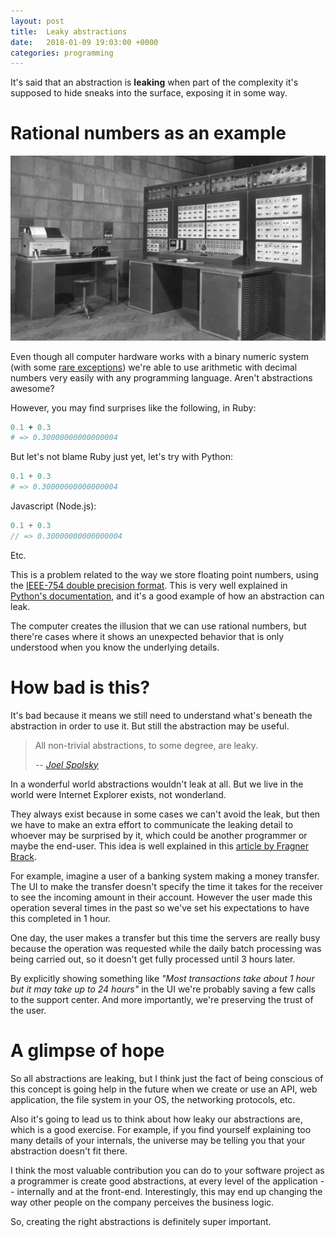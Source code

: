 ```yaml
---
layout: post
title:  Leaky abstractions
date:   2018-01-09 19:03:00 +0000
categories: programming
---
```


It's said that an abstraction is **leaking** when part of the complexity it's
supposed to hide sneaks into the surface, exposing it in some way.

<!-- When we create an abstraction, we create an imaginary universe where the
rules are as we define. Then we provide a way to work with these rules. -->

# Rational numbers as an example

![Setun Computer](/assets/images/setun.jpg)

Even though all computer hardware works with a binary numeric
system (with some [rare exceptions][setun]) we're able to use arithmetic
with decimal numbers very easily with any programming language.
Aren't abstractions awesome?

However, you may find surprises like the following, in Ruby:

```ruby
0.1 + 0.3
# => 0.30000000000000004
```

But let's not blame Ruby just yet, let's try with Python:

```python
0.1 + 0.3
# => 0.30000000000000004
```

Javascript (Node.js):

```javascript
0.1 + 0.3
// => 0.30000000000000004
```

Etc.

This is a problem related to the way we store floating point numbers, using
the [IEEE-754 double precision format][ieee-754-double].
This is very well explained in [Python's documentation][python-floating-point],
and it's a good example of how an abstraction can leak.

The computer creates the illusion that we can use rational numbers, but
there're cases where it shows an unexpected behavior that is only understood
when you know the underlying details.

# How bad is this?

It's bad because it means we still need to understand what's beneath the
abstraction in order to use it. But still the abstraction may be useful.

> All non-trivial abstractions, to some degree, are leaky.
>
> <cite>-- [Joel Spolsky][joel-spolsky]</cite>

In a wonderful world abstractions wouldn't leak at all. But we live
in the world were Internet Explorer exists, not wonderland.

They always exist because in some cases we can't avoid the leak, but then we
have to make an extra effort to communicate the leaking detail to whoever may
be surprised by it, which could be another programmer or maybe the end-user.
This idea is well explained in this [article by Fragner Brack][fragner-brack].

For example, imagine a user of a banking system making a money transfer. The
UI to make the transfer doesn't specify the time it takes for the receiver
to see the incoming amount in their account. However the user made this
operation several times in the past so we've set his expectations to have
this completed in 1 hour.

One day, the user makes a transfer but this time the servers are really busy
because the operation was requested while the daily batch processing was
being carried out, so it doesn't get fully processed until 3 hours later.

By explicitly showing something like *"Most transactions take about 1 hour but
it may take up to 24 hours"* in the UI we're probably saving a few calls to
the support center. And more importantly, we're preserving the trust of the
user.

# A glimpse of hope

So all abstractions are leaking, but I think just the fact of being conscious
of this concept is going help in the future when we create or use an API, web
application, the file system in your OS, the networking protocols, etc.

Also it's going to lead us to think about how leaky our abstractions are, which
is a good exercise. For example, if you find yourself explaining too many
details of your internals, the universe may be telling you that your
abstraction doesn't fit there.

I think the most valuable contribution you can do to your software project as a programmer is create good abstractions,
at every level of the application -- internally and at the front-end.
Interestingly, this may end up changing the way other people on the company
perceives the business logic.

So, creating the right abstractions is definitely super important.

<!--
To create an abstraction what you do is generalize a problem and define it
in a way which makes it easier to handle by whoever is going to use the
abstraction. By doing this, we create higher level concepts that describe
something new, imaginary entities that hide the complexity of the detail below.

In general, the higher level concepts are better to tackle a specific problem,
they're not necessarily simpler, but they make our life easier.
-->

<!--
In Spain, as in many other countries I guess, taxes are an example of a very
poor abstraction, leaking thousands of gallons.
-->

[setun]: https://en.wikipedia.org/wiki/Setun
[python-floating-point]: https://docs.python.org/2/tutorial/floatingpoint.html
[ieee-754-double]: https://en.wikipedia.org/wiki/Double-precision_floating-point_format#IEEE_754_double-precision_binary_floating-point_format:_binary64
[joel-spolsky]: https://www.joelonsoftware.com/2002/11/11/the-law-of-leaky-abstractions/
[fragner-brack]: https://medium.com/@fagnerbrack/repairing-the-leaky-abstraction-e726baab91b5

